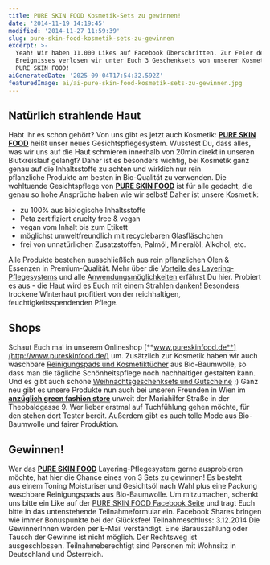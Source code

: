 ```yaml
---
title: PURE SKIN FOOD Kosmetik-Sets zu gewinnen!
date: '2014-11-19 14:19:45'
modified: '2014-11-27 11:59:39'
slug: pure-skin-food-kosmetik-sets-zu-gewinnen
excerpt: >-
  Yeah! Wir haben 11.000 Likes auf Facebook überschritten. Zur Feier des
  Ereignisses verlosen wir unter Euch 3 Geschenksets von unserer Kosmetikmarke
  PURE SKIN FOOD!
aiGeneratedDate: '2025-09-04T17:54:32.592Z'
featuredImage: ai/ai-pure-skin-food-kosmetik-sets-zu-gewinnen.jpg
---
```


## Natürlich strahlende Haut

Habt Ihr es schon gehört? Von uns gibt es jetzt auch Kosmetik: [**PURE SKIN FOOD**](http://www.pureskinfood.de/) heißt unser neues Gesichtspflegesystem. Wusstest Du, dass alles, was wir uns auf die Haut schmieren innerhalb von 20min direkt in unseren Blutkreislauf gelangt? Daher ist es besonders wichtig, bei Kosmetik ganz genau auf die Inhaltsstoffe zu achten und wirklich nur rein pflanzliche Produkte am besten in Bio-Qualität zu verwenden. Die wohltuende Gesichtspflege von [**PURE SKIN FOOD**](http://www.pureskinfood.de/) ist für alle gedacht, die genau so hohe Ansprüche haben wie wir selbst! Daher ist unsere Kosmetik:

*   zu 100% aus biologische Inhaltsstoffe
*   Peta zertifiziert cruelty free & vegan
*   vegan vom Inhalt bis zum Etikett
*   möglichst umweltfreundlich mit recyclebaren Glasfläschchen
*   frei von unnatürlichen Zusatzstoffen, Palmöl, Mineralöl, Alkohol, etc.

Alle Produkte bestehen ausschließlich aus rein pflanzlichen Ölen & Essenzen in Premium-Qualität. Mehr über die [Vorteile des Layering-Pflegesystems](http://www.pureskinfood.de/pages/vorteile-pure-skin-food-layering-pflege) und alle [Anwendungsmöglichkeiten](http://www.pureskinfood.de/pages/2-for-all-die-multitask-einsatzmoglichkeiten) erfährst Du hier. Probiert es aus - die Haut wird es Euch mit einem Strahlen danken! Besonders trockene Winterhaut profitiert von der reichhaltigen, feuchtigkeitsspendenden Pflege.

## Shops

Schaut Euch mal in unserem Onlineshop [**www.pureskinfood.de**](http://www.pureskinfood.de/) um. Zusätzlich zur Kosmetik haben wir auch waschbare [Reinigungspads und Kosmetiktücher](http://www.pureskinfood.de/collections/beauty-accessoires) aus Bio-Baumwolle, so dass man die tägliche Schönheitspflege noch nachhaltiger gestalten kann. Und es gibt auch schöne [Weihnachtsgeschenksets und Gutscheine](http://www.pureskinfood.de/collections/geschenksets-gutscheine) ;) Ganz neu gibt es unsere Produkte nun auch bei unseren Freunden in Wien im [**anzüglich green fashion store**](http://www.anzueglich.at/contact/) unweit der Mariahilfer Straße in der Theobaldgasse 9. Wer lieber erstmal auf Tuchfühlung gehen möchte, für den stehen dort Tester bereit. Außerdem gibt es auch tolle Mode aus Bio-Baumwolle und fairer Produktion.

## Gewinnen!

Wer das [**PURE SKIN FOOD**](http://www.pureskinfood.de/) Layering-Pflegesystem gerne ausprobieren möchte, hat hier die Chance eines von 3 Sets zu gewinnen! Es besteht aus einem Toning Moisturiser und Gesichtsöl nach Wahl plus eine Packung waschbare Reinigungspads aus Bio-Baumwolle. Um mitzumachen, schenkt uns bitte ein Like auf der [PURE SKIN FOOD Facebook Seite](https://www.facebook.com/pureskinfood) und tragt Euch bitte in das untenstehende Teilnahmeformular ein. Facebook Shares bringen wie immer Bonuspunkte bei der Glücksfee! Teilnahmeschluss: 3.12.2014 Die GewinnerInnen werden per E-Mail verständigt. Eine Barauszahlung oder Tausch der Gewinne ist nicht möglich. Der Rechtsweg ist ausgeschlossen. Teilnahmeberechtigt sind Personen mit Wohnsitz in Deutschland und Österreich.

